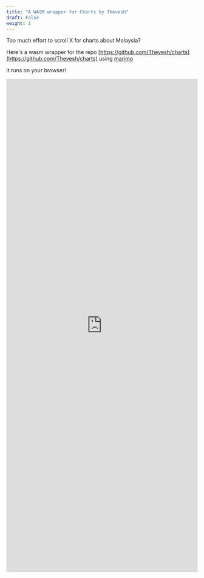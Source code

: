 ```yaml
---
title: "A WASM wrapper for Charts by Thevesh"
draft: False
weight: 1
---
```


Too much effort to scroll X for charts about Malaysia?

Here's a wasm wrapper for the repo [https://github.com/Thevesh/charts](https://github.com/Thevesh/charts) using [marimo](https://github.com/marimo-team/marimo)

it runs on your browser!

<iframe src="https://marimo.io/p/@justin/thev-charts?embed=true&mode=read&show-code=false" width="100%" height="1300" frameBorder="0">Your browser does not load iframe</iframe>
